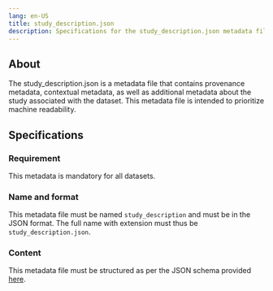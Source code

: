 ```yaml
---
lang: en-US
title: study_description.json
description: Specifications for the study_description.json metadata file
---
```


## About

The study_description.json is a metadata file that contains provenance metadata, contextual metadata,
as well as additional metadata about the study associated with the dataset. This metadata file is intended to prioritize machine readability.

## Specifications

### Requirement

This metadata is mandatory for all datasets.

### Name and format

This metadata file must be named `study_description` and must be in the JSON format. The full name with extension must thus be `study_description.json`.

### Content

This metadata file must be structured as per the JSON schema provided [here](/schemas/study_description.schema.json).
